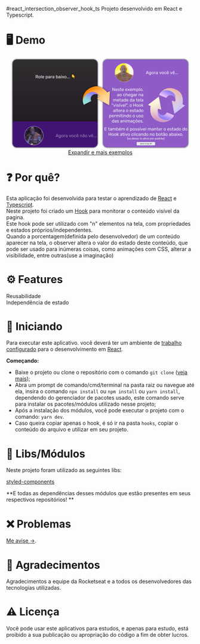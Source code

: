 #react_intersection_observer_hook_ts
Projeto desenvolvido em React e Typescript.

# 🖥️ Demo
<div align="center">
  <a href='https://github.com/diegodls/react_intersection_observer_hook_ts/tree/assets'>
    <img src='https://github.com/diegodls/react_intersection_observer_hook_ts/blob/assets/preview.png?raw=true'  width="480" align="center"/></br>
    Expandir e mais exemplos</br>
  </a>
 </div>

# ❓ Por quê? 
Esta aplicação foi desenvolvida para testar o aprendizado de [React](https://github.com/facebook/react/) e [Typescript](https://www.typescriptlang.org/).</br>
Neste projeto foi criado um [Hook](https://pt-br.reactjs.org/docs/hooks-intro.html) para monitorar o conteúdo visível da pagina.</br>
Este hook pode ser utilizado com "n" elementos na tela, com propriedades e estados próprios/independentes.</br>
Quando a porcentagem(definida pelo desenvolvedor) de um conteúdo aparecer na tela, o observer altera o valor do estado deste conteúdo, que pode ser usado para inúmeras coisas, como animações com CSS, alterar a visibilidade, entre outras(use a imaginação)

# ⚙️ Features
Reusabilidade </br>
Independência de estado </br>

# 🚀 Iniciando
Para executar este aplicativo. você deverá ter um ambiente de [trabalho configurado](https://www.google.com/) para o desenvolvimento em [React](https://github.com/facebook/react/).</br>

**Começando:**
* Baixe o projeto ou clone o repositório com o comando `git clone` ([veja mais](https://help.github.com/pt/github/creating-cloning-and-archiving-repositories/cloning-a-repository));
* Abra um prompt de comando/cmd/terminal na pasta raiz ou navegue até ela, insira o comando `npx install` ou `npm install` ou `yarn install`, dependendo do gerenciador de pacotes usado, este comando serve para instalar os pacotes/módulos utilizado nesse projeto;
* Após a instalação dos módulos, você pode executar o projeto com o comando: ```yarn dev```.
* Caso queira copiar apenas o hook, é só ir na pasta `hooks`, copiar o conteúdo do arquivo e utilizar em seu projeto.


# 🔩 Libs/Módulos
Neste projeto foram utilizado as seguintes libs:</br>

[styled-components](https://styled-components.com/)</br>

**E todas as dependências desses módulos que estão presentes em seus respectivos repositórios! **

# ❌ Problemas
[Me avise ->](https://www.linkedin.com/in/diegoluisdasilva/).

# 👏 Agradecimentos
Agradecimentos a equipe da Rocketseat e a todos os desenvolvedores das tecnologias utilizadas.

# ⚠️ Licença
Você pode usar este aplicativos para estudos, e apenas para estudo, está proibido a sua publicação ou apropriação do código a fim de obter lucros.
